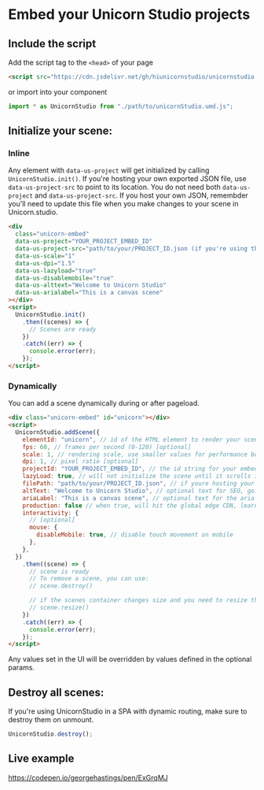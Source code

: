 # Embed your Unicorn Studio projects

## Include the script

Add the script tag to the `<head>` of your page

```html
<script src="https://cdn.jsdelivr.net/gh/hiunicornstudio/unicornstudio.js@v1.4.9/dist/unicornStudio.umd.js"></script>
```

or import into your component

```js
import * as UnicornStudio from "./path/to/unicornStudio.umd.js";
```

## Initialize your scene:

### Inline

Any element with `data-us-project` will get initialized by calling `UnicornStudio.init()`. If you're hosting your own exported JSON file, use `data-us-project-src` to point to its location. You do not need both `data-us-project` and `data-us-project-src`. If you host your own JSON, remembder you'll need to update this file when you make changes to your scene in Unicorn.studio.

```html
<div
  class="unicorn-embed"
  data-us-project="YOUR_PROJECT_EMBED_ID"
  data-us-project-src="path/to/your/PROJECT_ID.json (if you're using this, do not use data-us-project)"
  data-us-scale="1"
  data-us-dpi="1.5"
  data-us-lazyload="true"
  data-us-disablemobile="true"
  data-us-alttext="Welcome to Unicorn Studio"
  data-us-arialabel="This is a canvas scene"
></div>
<script>
  UnicornStudio.init()
    .then((scenes) => {
      // Scenes are ready
    })
    .catch((err) => {
      console.error(err);
    });
</script>
```

### Dynamically

You can add a scene dynamically during or after pageload.

```html
<div class="unicorn-embed" id="unicorn"></div>
<script>
  UnicornStudio.addScene({
    elementId: "unicorn", // id of the HTML element to render your scene in (the scene will use its dimensions)
    fps: 60, // frames per second (0-120) [optional]
    scale: 1, // rendering scale, use smaller values for performance boost (0.25-1) [optional]
    dpi: 1, // pixel ratio [optional]
    projectId: "YOUR_PROJECT_EMBED_ID", // the id string for your embed (get this from "embed" export)
    lazyLoad: true, // will not initialize the scene until it scrolls into view
    filePath: "path/to/your/PROJECT_ID.json", // if youre hosting your own exported json code, point to it here (do not use both filePath and projectId, only one is required)
    altText: "Welcome to Unicorn Studio", // optional text for SEO, going inside the <canvas> tag
    ariaLabel: "This is a canvas scene", // optional text for the aria-label attribute on the <canvas> element
    production: false // when true, will hit the global edge CDN, learn more in the help docs
    interactivity: {
      // [optional]
      mouse: {
        disableMobile: true, // disable touch movement on mobile
      },
    },
  })
    .then((scene) => {
      // scene is ready
      // To remove a scene, you can use:
      // scene.destroy()

      // if the scenes container changes size and you need to resize the scene
      // scene.resize()
    })
    .catch((err) => {
      console.error(err);
    });
</script>
```

Any values set in the UI will be overridden by values defined in the optional params.

## Destroy all scenes:

If you're using UnicornStudio in a SPA with dynamic routing, make sure to destroy them on unmount.

```js
UnicornStudio.destroy();
```

## Live example

https://codepen.io/georgehastings/pen/ExGrqMJ
